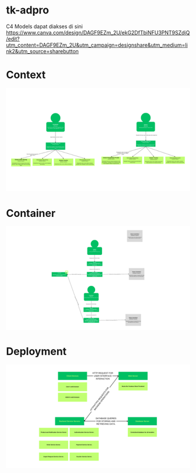 # tk-adpro
C4 Models dapat diakses di sini
https://www.canva.com/design/DAGF9EZm_2U/ekG2DfTbiNFU3PNT9SZdjQ/edit?utm_content=DAGF9EZm_2U&utm_campaign=designshare&utm_medium=link2&utm_source=sharebutton

# Context
![](image/context-base.png)

# Container
![](image/container-base.png)

# Deployment
![](image/deployment-base.png)